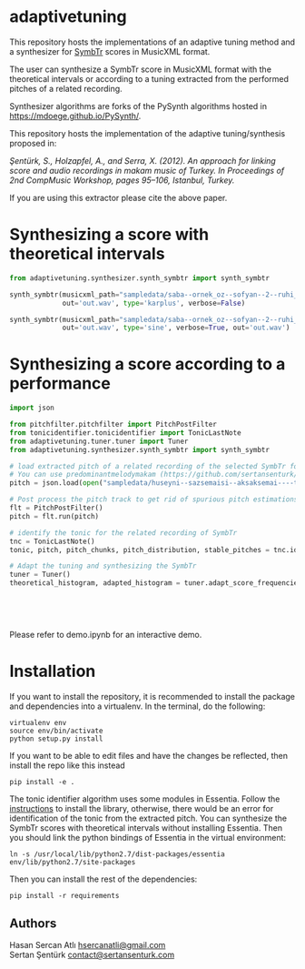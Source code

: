 # adaptivetuning
This repository hosts the implementations of an adaptive tuning method and a synthesizer for [SymbTr](https://github.com/MTG/SymbTr) scores in MusicXML format.

The user can synthesize a SymbTr score in MusicXML format with the theoretical intervals or according to a tuning extracted from the performed pitches of a related recording.

Synthesizer algorithms are forks of the PySynth algorithms hosted in https://mdoege.github.io/PySynth/.

This repository hosts the implementation of the adaptive tuning/synthesis proposed in:

_Şentürk, S., Holzapfel, A., and Serra, X. (2012). An approach for linking score and audio recordings in makam music of Turkey. In Proceedings of 2nd CompMusic Workshop, pages 95–106, Istanbul, Turkey._

If you are using this extractor please cite the above paper. 

Synthesizing a score with theoretical intervals
=======
```python
from adaptivetuning.synthesizer.synth_symbtr import synth_symbtr

synth_symbtr(musicxml_path="sampledata/saba--ornek_oz--sofyan--2--ruhi_ayangil/saba--ornek_oz--sofyan--2--ruhi_ayangil.xml",
             out='out.wav', type='karplus', verbose=False)

synth_symbtr(musicxml_path="sampledata/saba--ornek_oz--sofyan--2--ruhi_ayangil/saba--ornek_oz--sofyan--2--ruhi_ayangil.xml",
             out='out.wav', type='sine', verbose=True, out='out.wav')
```

Synthesizing a score according to a performance
=======
```python
import json

from pitchfilter.pitchfilter import PitchPostFilter
from tonicidentifier.tonicidentifier import TonicLastNote
from adaptivetuning.tuner.tuner import Tuner
from adaptivetuning.synthesizer.synth_symbtr import synth_symbtr

# load extracted pitch of a related recording of the selected SymbTr for adaptive tuning
# You can use predominantmelodymakam (https://github.com/sertansenturk/predominantmelodymakam) to compute the pitch track
pitch = json.load(open("sampledata/huseyni--sazsemaisi--aksaksemai----tatyos_efendi/8b8d697b-cad9-446e-ad19-5e85a36aa253.json", 'r'))['pitch']

# Post process the pitch track to get rid of spurious pitch estimations and correct octave errors
flt = PitchPostFilter()
pitch = flt.run(pitch)

# identify the tonic for the related recording of SymbTr
tnc = TonicLastNote()
tonic, pitch, pitch_chunks, pitch_distribution, stable_pitches = tnc.identify(pitch)

# Adapt the tuning and synthesizing the SymbTr
tuner = Tuner()
theoretical_histogram, adapted_histogram = tuner.adapt_score_frequencies(musicxml_path="sampledata/huseyni--sazsemaisi--aksaksemai----tatyos_efendi/huseyni--sazsemaisi--aksaksemai----tatyos_efendi.xml",
                                                                         performed_tonic=tonic['value'],
                                                                         stable_pitches=stable_pitches,
                                                                         type='karplus',
                                                                         verbose=False)
```

Please refer to demo.ipynb for an interactive demo.

Installation
============

If you want to install the repository, it is recommended to install the package and dependencies into a virtualenv. In the terminal, do the following:

    virtualenv env
    source env/bin/activate
    python setup.py install

If you want to be able to edit files and have the changes be reflected, then install the repo like this instead

    pip install -e .

The tonic identifier algorithm uses some modules in Essentia. 
Follow the [instructions](essentia.upf.edu/documentation/installing.html) to install the library, otherwise, there would be an error for identification of the tonic from the extracted pitch.
You can synthesize the SymbTr scores with theoretical intervals without installing Essentia.
Then you should link the python bindings of Essentia in the virtual environment:

    ln -s /usr/local/lib/python2.7/dist-packages/essentia env/lib/python2.7/site-packages

Then you can install the rest of the dependencies:

    pip install -r requirements

Authors
-------
Hasan Sercan Atlı	hsercanatli@gmail.com  
Sertan Şentürk		contact@sertansenturk.com
